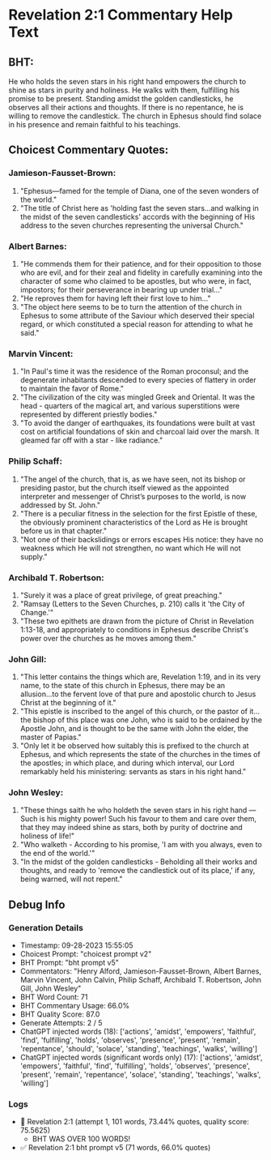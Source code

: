 # Revelation 2:1 Commentary Help Text

## BHT:
He who holds the seven stars in his right hand empowers the church to shine as stars in purity and holiness. He walks with them, fulfilling his promise to be present. Standing amidst the golden candlesticks, he observes all their actions and thoughts. If there is no repentance, he is willing to remove the candlestick. The church in Ephesus should find solace in his presence and remain faithful to his teachings.

## Choicest Commentary Quotes:
### Jamieson-Fausset-Brown:
1. "Ephesus—famed for the temple of Diana, one of the seven wonders of the world."
2. "The title of Christ here as 'holding fast the seven stars...and walking in the midst of the seven candlesticks' accords with the beginning of His address to the seven churches representing the universal Church."

### Albert Barnes:
1. "He commends them for their patience, and for their opposition to those who are evil, and for their zeal and fidelity in carefully examining into the character of some who claimed to be apostles, but who were, in fact, impostors; for their perseverance in bearing up under trial..." 
2. "He reproves them for having left their first love to him..." 
3. "The object here seems to be to turn the attention of the church in Ephesus to some attribute of the Saviour which deserved their special regard, or which constituted a special reason for attending to what he said."

### Marvin Vincent:
1. "In Paul's time it was the residence of the Roman proconsul; and the degenerate inhabitants descended to every species of flattery in order to maintain the favor of Rome."
2. "The civilization of the city was mingled Greek and Oriental. It was the head - quarters of the magical art, and various superstitions were represented by different priestly bodies."
3. "To avoid the danger of earthquakes, its foundations were built at vast cost on artificial foundations of skin and charcoal laid over the marsh. It gleamed far off with a star - like radiance."

### Philip Schaff:
1. "The angel of the church, that is, as we have seen, not its bishop or presiding pastor, but the church itself viewed as the appointed interpreter and messenger of Christ’s purposes to the world, is now addressed by St. John."
2. "There is a peculiar fitness in the selection for the first Epistle of these, the obviously prominent characteristics of the Lord as He is brought before us in that chapter."
3. "Not one of their backslidings or errors escapes His notice: they have no weakness which He will not strengthen, no want which He will not supply."

### Archibald T. Robertson:
1. "Surely it was a place of great privilege, of great preaching."
2. "Ramsay (Letters to the Seven Churches, p. 210) calls it 'the City of Change.'"
3. "These two epithets are drawn from the picture of Christ in Revelation 1:13-18, and appropriately to conditions in Ephesus describe Christ's power over the churches as he moves among them."

### John Gill:
1. "This letter contains the things which are, Revelation 1:19, and in its very name, to the state of this church in Ephesus, there may be an allusion...to the fervent love of that pure and apostolic church to Jesus Christ at the beginning of it."
2. "This epistle is inscribed to the angel of this church, or the pastor of it... the bishop of this place was one John, who is said to be ordained by the Apostle John, and is thought to be the same with John the elder, the master of Papias."
3. "Only let it be observed how suitably this is prefixed to the church at Ephesus, and which represents the state of the churches in the times of the apostles; in which place, and during which interval, our Lord remarkably held his ministering: servants as stars in his right hand."

### John Wesley:
1. "These things saith he who holdeth the seven stars in his right hand — Such is his mighty power! Such his favour to them and care over them, that they may indeed shine as stars, both by purity of doctrine and holiness of life!"
2. "Who walketh - According to his promise, 'I am with you always, even to the end of the world.'"
3. "In the midst of the golden candlesticks - Beholding all their works and thoughts, and ready to 'remove the candlestick out of its place,' if any, being warned, will not repent."


## Debug Info
### Generation Details
- Timestamp: 09-28-2023 15:55:05
- Choicest Prompt: "choicest prompt v2"
- BHT Prompt: "bht prompt v5"
- Commentators: "Henry Alford, Jamieson-Fausset-Brown, Albert Barnes, Marvin Vincent, John Calvin, Philip Schaff, Archibald T. Robertson, John Gill, John Wesley"
- BHT Word Count: 71
- BHT Commentary Usage: 66.0%
- BHT Quality Score: 87.0
- Generate Attempts: 2 / 5
- ChatGPT injected words (18):
	['actions', 'amidst', 'empowers', 'faithful', 'find', 'fulfilling', 'holds', 'observes', 'presence', 'present', 'remain', 'repentance', 'should', 'solace', 'standing', 'teachings', 'walks', 'willing']
- ChatGPT injected words (significant words only) (17):
	['actions', 'amidst', 'empowers', 'faithful', 'find', 'fulfilling', 'holds', 'observes', 'presence', 'present', 'remain', 'repentance', 'solace', 'standing', 'teachings', 'walks', 'willing']

### Logs
- 🔄 Revelation 2:1 (attempt 1, 101 words, 73.44% quotes, quality score: 75.5625) 
	- BHT WAS OVER 100 WORDS!
- ✅ Revelation 2:1 bht prompt v5 (71 words, 66.0% quotes)